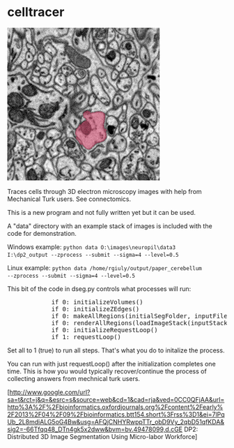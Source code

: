 celltracer
==========

![Alt attribute text Here](doc/dp2.gif)


Traces cells through 3D electron microscopy images with help from Mechanical Turk users. See connectomics.


This is a new program and not fully written yet but it can be used.

A "data" directory with an example stack of images is included with the code for demonstration.


Windows example:
<code>python data O:\images\neuropil\data3 I:\dp2_output --zprocess --submit --sigma=4 --level=0.5</code>

Linux example:
<code>python data /home/rgiuly/output/paper_cerebellum --zprocess --submit --sigma=4 --level=0.5</code>


This bit of the code in dseg.py controls what processes will run:
<pre>
            if 0: initializeVolumes()
            if 0: initializeZEdges()
            if 0: makeAllRegions(initialSegFolder, inputFileExtension=inputFileExtension)
            if 0: renderAllRegions(loadImageStack(inputStack, None), 1)
            if 0: initializeRequestLoop()
            if 1: requestLoop()
</pre>

Set all to 1 (true) to run all steps. That's what you do to initalize the process.


You can run with just requestLoop() after the initialization completes one time. This is how you would typically recover/continue the process of collecting answers from mechnical turk users.


[http://www.google.com/url?sa=t&rct=j&q=&esrc=s&source=web&cd=1&cad=rja&ved=0CC0QFjAA&url=http%3A%2F%2Fbioinformatics.oxfordjournals.org%2Fcontent%2Fearly%2F2013%2F04%2F09%2Fbioinformatics.btt154.short%3Frss%3D1&ei=7lPqUb_2L8mdiALG5oG4Bw&usg=AFQjCNHYRwppTTr_obD9Vy_2qbD51qfKDA&sig2=-66Tfqq48_DTn4gk5x2dww&bvm=bv.49478099,d.cGE    DP2: Distributed 3D Image Segmentation Using Micro-labor Workforce]
